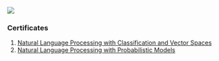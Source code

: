 ![](https://github.com/bhushan-borole/natural-language-processing-specialization/blob/master/images/banner.jpg)

### Certificates

1. [Natural Language Processing with Classification and Vector Spaces](https://www.coursera.org/account/accomplishments/certificate/3WCG5F6YKJRR)
2. [Natural Language Processing with Probabilistic Models](https://www.coursera.org/account/accomplishments/certificate/P8VXUJDWEZ3G)